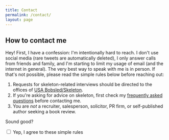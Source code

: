 ```yaml
---
title: Contact
permalink: /contact/
layout: page
---
```


## How to contact me

Hey! First, I have a confession: I'm intentionally hard to reach. I don't use social media (rare tweets are automatically deleted), I only answer calls from friends and family, and I'm starting to limit my usage of email (and the internet in general). The very best way to speak with me is in person. If that's not possible, please read the simple rules below before reaching out:

1. Requests for skeleton-related interviews should be directed to the offices of [USA Bobsled/Skeleton](https://www.usabs.com).
2. If you're asking for advice on skeleton, first check my [frequently asked questions](/faqs) before contacting me.
3. You are *not* a recruiter, salesperson, solicitor, PR firm, or self-published author seeking a book review.

Sound good?

<p>
<label>
  <input type="checkbox" onclick="showEmail()"> Yep, I agree to these simple rules
</label>
</p>

<p><strong id="myEmail" style="display:none;">kyle@kyletress.com</strong></p>

<script>
  function showEmail() {
    document.getElementById("myEmail").style.display = 'inline';
  }
</script>
